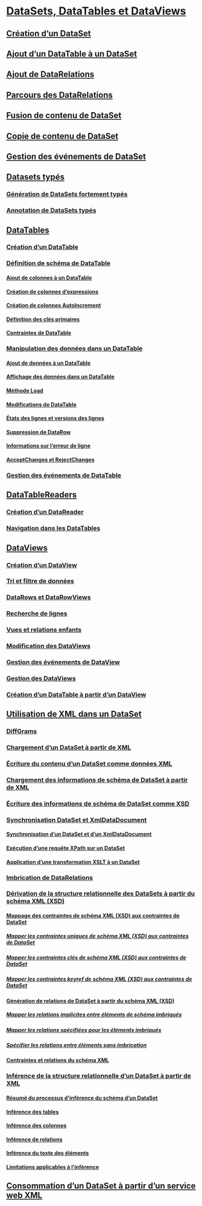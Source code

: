 # [DataSets, DataTables et DataViews](index.md)
## [Création d’un DataSet](creating-a-dataset.md)
## [Ajout d’un DataTable à un DataSet](adding-a-datatable-to-a-dataset.md)
## [Ajout de DataRelations](adding-datarelations.md)
## [Parcours des DataRelations](navigating-datarelations.md)
## [Fusion de contenu de DataSet](merging-dataset-contents.md)
## [Copie de contenu de DataSet](copying-dataset-contents.md)
## [Gestion des événements de DataSet](handling-dataset-events.md)
## [Datasets typés](typed-datasets.md)
### [Génération de DataSets fortement typés](generating-strongly-typed-datasets.md)
### [Annotation de DataSets typés](annotating-typed-datasets.md)
## [DataTables](datatables.md)
### [Création d’un DataTable](creating-a-datatable.md)
### [Définition de schéma de DataTable](datatable-schema-definition.md)
#### [Ajout de colonnes à un DataTable](adding-columns-to-a-datatable.md)
#### [Création de colonnes d’expressions](creating-expression-columns.md)
#### [Création de colonnes AutoIncrement](creating-autoincrement-columns.md)
#### [Définition des clés primaires](defining-primary-keys.md)
#### [Contraintes de DataTable](datatable-constraints.md)
### [Manipulation des données dans un DataTable](manipulating-data-in-a-datatable.md)
#### [Ajout de données à un DataTable](adding-data-to-a-datatable.md)
#### [Affichage des données dans un DataTable](viewing-data-in-a-datatable.md)
#### [Méthode Load](the-load-method.md)
#### [Modifications de DataTable](datatable-edits.md)
#### [États des lignes et versions des lignes](row-states-and-row-versions.md)
#### [Suppression de DataRow](datarow-deletion.md)
#### [Informations sur l’erreur de ligne](row-error-information.md)
#### [AcceptChanges et RejectChanges](acceptchanges-and-rejectchanges.md)
### [Gestion des événements de DataTable](handling-datatable-events.md)
## [DataTableReaders](datatablereaders.md)
### [Création d’un DataReader](creating-a-datareader.md)
### [Navigation dans les DataTables](navigating-datatables.md)
## [DataViews](dataviews.md)
### [Création d’un DataView](creating-a-dataview.md)
### [Tri et filtre de données](sorting-and-filtering-data.md)
### [DataRows et DataRowViews](datarows-and-datarowviews.md)
### [Recherche de lignes](finding-rows.md)
### [Vues et relations enfants](childviews-and-relations.md)
### [Modification des DataViews](modifying-dataviews.md)
### [Gestion des événements de DataView](handling-dataview-events.md)
### [Gestion des DataViews](managing-dataviews.md)
### [Création d’un DataTable à partir d’un DataView](creating-a-datatable-from-a-dataview.md)
## [Utilisation de XML dans un DataSet](using-xml-in-a-dataset.md)
### [DiffGrams](diffgrams.md)
### [Chargement d’un DataSet à partir de XML](loading-a-dataset-from-xml.md)
### [Écriture du contenu d’un DataSet comme données XML](writing-dataset-contents-as-xml-data.md)
### [Chargement des informations de schéma de DataSet à partir de XML](loading-dataset-schema-information-from-xml.md)
### [Écriture des informations de schéma de DataSet comme XSD](writing-dataset-schema-information-as-xsd.md)
### [Synchronisation DataSet et XmlDataDocument](dataset-and-xmldatadocument-synchronization.md)
#### [Synchronisation d’un DataSet et d’un XmlDataDocument](synchronizing-a-dataset-with-an-xmldatadocument.md)
#### [Exécution d’une requête XPath sur un DataSet](performing-an-xpath-query-on-a-dataset.md)
#### [Application d’une transformation XSLT à un DataSet](applying-an-xslt-transform-to-a-dataset.md)
### [Imbrication de DataRelations](nesting-datarelations.md)
### [Dérivation de la structure relationnelle des DataSets à partir du schéma XML (XSD)](deriving-dataset-relational-structure-from-xml-schema-xsd.md)
#### [Mappage des contraintes de schéma XML (XSD) aux contraintes de DataSet](mapping-xml-schema-xsd-constraints-to-dataset-constraints.md)
##### [Mapper les contraintes uniques de schéma XML (XSD) aux contraintes de DataSet](map-unique-xml-schema-xsd-constraints-to-dataset-constraints.md)
##### [Mapper les contraintes clés de schéma XML (XSD) aux contraintes de DataSet](map-key-xml-schema-xsd-constraints-to-dataset-constraints.md)
##### [Mapper les contraintes keyref de schéma XML (XSD) aux contraintes de DataSet](map-keyref-xml-schema-xsd-constraints-to-dataset-constraints.md)
#### [Génération de relations de DataSet à partir du schéma XML (XSD)](generating-dataset-relations-from-xml-schema-xsd.md)
##### [Mapper les relations implicites entre éléments de schéma imbriqués](map-implicit-relations-between-nested-schema-elements.md)
##### [Mapper les relations spécifiées pour les éléments imbriqués](map-relations-specified-for-nested-elements.md)
##### [Spécifier les relations entre éléments sans imbrication](specify-relations-between-elements-with-no-nesting.md)
#### [Contraintes et relations du schéma XML](xml-schema-constraints-and-relationships.md)
### [Inférence de la structure relationnelle d’un DataSet à partir de XML](inferring-dataset-relational-structure-from-xml.md)
#### [Résumé du processus d’inférence du schéma d’un DataSet](summary-of-the-dataset-schema-inference-process.md)
#### [Inférence des tables](inferring-tables.md)
#### [Inférence des colonnes](inferring-columns.md)
#### [Inférence de relations](inferring-relationships.md)
#### [Inférence du texte des éléments](inferring-element-text.md)
#### [Limitations applicables à l’inférence](inference-limitations.md)
## [Consommation d’un DataSet à partir d’un service web XML](consuming-a-dataset-from-an-xml-web-service.md)
